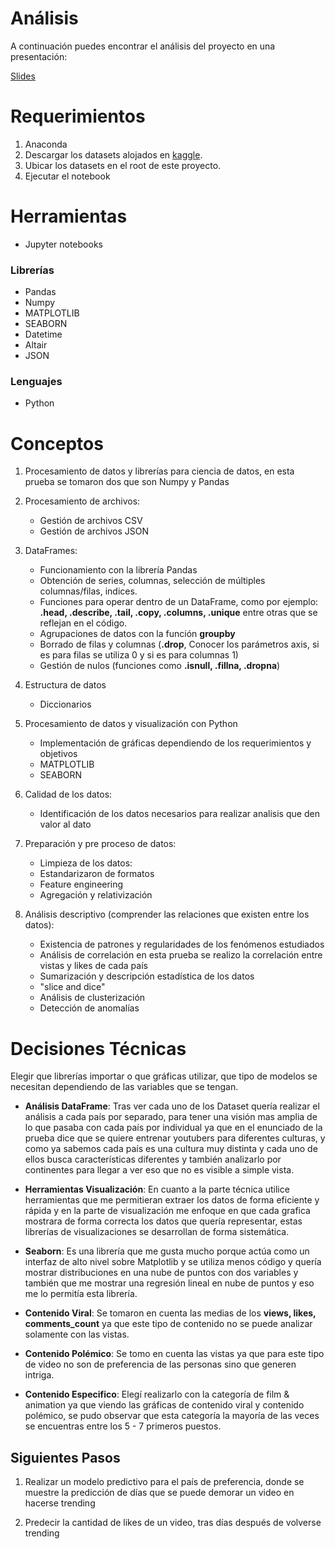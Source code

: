 # Análisis

A continuación puedes encontrar el análisis del proyecto en una presentación:

[Slides](https://docs.google.com/presentation/d/1WKOwHYLG778pwL1FK-Veewb35lU5mFCER7uFjNl4GkE/edit?usp=sharing)

# Requerimientos

1. Anaconda
2. Descargar los datasets alojados en [kaggle](https://www.kaggle.com/datasnaek/youtube-new?).
3. Ubicar los datasets en el root de este proyecto.
4. Ejecutar el notebook

# Herramientas

- Jupyter notebooks

### Librerías
- Pandas
- Numpy
- MATPLOTLIB
- SEABORN
- Datetime
- Altair
- JSON

### Lenguajes

- Python


<!-- # LISTADO DE TEORÍAS Y CONCEPTOS QU FUERON UTILIZADOS PARA LLEGAR A LAS RESPUESTAS -->

# Conceptos

1. Procesamiento de datos y librerías para ciencia de datos, en esta prueba se tomaron dos que son Numpy y Pandas

2. Procesamiento de archivos:
    - Gestión de archivos CSV
    - Gestión de archivos JSON

3. DataFrames:
    - Funcionamiento con la librería Pandas
    - Obtención de series, columnas, selección de múltiples columnas/filas, indices.
    - Funciones para operar dentro de un DataFrame, como por ejemplo: **.head, .describe, .tail, .copy, .columns, .unique** entre otras que se reflejan en el código. 
    - Agrupaciones de datos con la función **groupby**
    - Borrado de filas y columnas (**.drop**, Conocer los parámetros axis, si es para filas se utiliza 0 y si es para columnas 1)
    - Gestión de nulos (funciones como **.isnull, .fillna, .dropna**)

4. Estructura de datos
    - Diccionarios

5. Procesamiento de datos y visualización con Python
    - Implementación de gráficas dependiendo de los requerimientos y objetivos
    - MATPLOTLIB
    - SEABORN

6. Calidad de los datos:
    - Identificación de los datos necesarios para realizar analisis que den valor al dato
    
7. Preparación y pre proceso de datos:
    - Limpieza de los datos:
    - Estandarizaron de formatos
    - Feature engineering
    - Agregación y relativización

8. Análisis descriptivo (comprender las relaciones que existen entre los datos):
    - Existencia de patrones y regularidades de los fenómenos estudiados 
    - Análisis de correlación en esta prueba se realizo la correlación entre vistas y likes de cada país
    - Sumarización y descripción estadística de los datos
    - "slice and dice"
    - Análisis de clusterización
    - Detección de anomalías

# Decisiones Técnicas

Elegir que librerías importar o que gráficas utilizar, que tipo de modelos se necesitan dependiendo de las variables que se tengan. 

 - **Análisis DataFrame**: Tras ver cada uno de los Dataset quería realizar el análisis a cada país por separado, para tener una visión mas amplia de lo que pasaba con cada país por individual ya que en el enunciado de la prueba dice que se quiere entrenar youtubers para diferentes culturas, y como ya sabemos cada país es una cultura muy distinta y cada uno de ellos busca características diferentes y también analizarlo por continentes para llegar a ver eso que no es visible a simple vista. 
 
- **Herramientas Visualización**:
En cuanto a la parte técnica utilice herramientas que me permitieran extraer los datos de forma eficiente y rápida y en la parte de visualización me enfoque en que cada grafica mostrara de forma correcta los datos que quería representar, estas librerías de visualizaciones se desarrollan de forma sistemática. 

- **Seaborn**: Es una librería que me gusta mucho porque actúa como un interfaz de alto nivel sobre Matplotlib y se utiliza menos código y quería  mostrar distribuciones en una nube de puntos con dos variables y también que me mostrar una regresión lineal en nube de puntos y eso me lo permitía esta librería.

- **Contenido Viral**: Se tomaron en cuenta las medias de los **views, likes, comments_count** ya que este tipo de contenido no se puede analizar solamente con las vistas. 

- **Contenido Polémico**: Se tomo en cuenta las vistas ya que para este tipo de video no son de preferencia de las personas sino que generen intriga. 

- **Contenido Especifico**: Elegí realizarlo con la categoría de film & animation ya que viendo las gráficas de contenido viral y contenido polémico, se pudo observar que esta categoría la mayoría de las veces se encuentras entre los 5 - 7 primeros puestos.

## Siguientes Pasos

1. Realizar un modelo predictivo para el país de preferencia, donde se muestre la predicción de días que se puede demorar un video en hacerse trending

2. Predecir la cantidad de likes de un video, tras días después de volverse trending